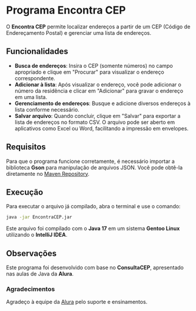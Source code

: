 # Programa Encontra CEP

O **Encontra CEP** permite localizar endereços a partir de um CEP (Código de Endereçamento Postal) e gerenciar uma lista de endereços.

## Funcionalidades

- **Busca de endereços**: Insira o CEP (somente números) no campo apropriado e clique em "Procurar" para visualizar o endereço correspondente.
- **Adicionar à lista**: Após visualizar o endereço, você pode adicionar o número da residência e clicar em "Adicionar" para gravar o endereço em uma lista.
- **Gerenciamento de endereços**: Busque e adicione diversos endereços à lista conforme necessário.
- **Salvar arquivo**: Quando concluir, clique em "Salvar" para exportar a lista de endereços no formato CSV. O arquivo pode ser aberto em aplicativos como Excel ou Word, facilitando a impressão em envelopes.

## Requisitos

Para que o programa funcione corretamente, é necessário importar a biblioteca **Gson** para manipulação de arquivos JSON. Você pode obtê-la diretamente no [Maven Repository](https://mvnrepository.com/artifact/com.google.code.gson/gson).

## Execução

Para executar o arquivo já compilado, abra o terminal e use o comando:

```bash
java -jar EncontraCEP.jar
```

Este arquivo foi compilado com o **Java 17** em um sistema **Gentoo Linux** utilizando o **IntelliJ IDEA**.

## Observações

Este programa foi desenvolvido com base no **ConsultaCEP**, apresentado nas aulas de Java da **Alura**.

### Agradecimentos

Agradeço à equipe da [Alura](https://www.alura.com.br) pelo suporte e ensinamentos.
